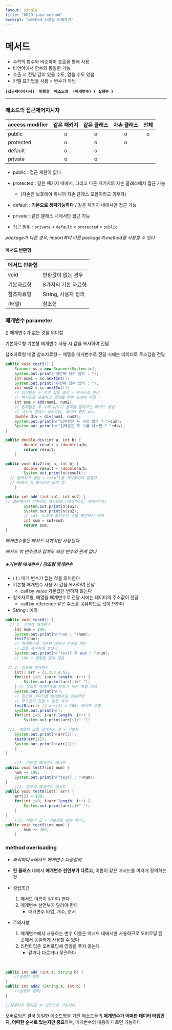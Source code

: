```yaml
---
layout: single
title: "0629 java method"
excerpt: "method 사용법 이해하기"
---
```




# 메서드

- 수학의 함수와 비슷하며 호출을 통해 사용
- 타언어에서 함수와 동일한 기능
- 호출 시 전달 값이 있을 수도, 없을 수도 있음
- 카멜 표기법을 사용 > 변수가 아님



**`[접근제어지시자]  반환형  메소드명  (매개변수) { 실행부 }`**



-------------------



### 메소드의 접근제어지시자

| access modifier | 같은 패키지 | 같은 클래스 | 자손 클래스 |  전체  |
| --------------- | :----: | :----: | :----: | :--: |
| public          |   o    |   o    |   o    |  o   |
| protected       |   o    |   o    |   o    |      |
| default         |   o    |   o    |        |      |
| private         |   o    |   o    |        |      |

- public          :  접근 제한이 없다
- protected   :  같은 패키지 내에서, 그리고 다른 패키지의 자손 클래스에서 접근 가능
  - (자손은 보호해야 하니까 자손 클래스 포함이라고 외우자)


- default        : **기본으로 생략가능하다** / 같은 패키지 내에서만 접근 가능
- private        :  같은 클래스 내에서만 접근 가능
- 접근 범위    :  `private` < `default` < `protected` < `public`



*package가 다른 경우, import해야 다른 package의 method를 사용할 수 있다*





#### 메서드 반환형

| 메서드 반환형 |                |
| ------- | -------------- |
| void    | 반환값이 없는 경우     |
| 기본자료형   | 8가지의 기본 자료형    |
| 참조자료형   | String, 사용자 정의 |
| (배열)    | 참조형            |





### 매개변수 parameter

()	매개변수가 없는 것을 의미함

기본자료형	기본형 매개변수 사용 시 값을 복사하여 전달

참조자료형 배열	참조자료형ㅡ 배열을 매개변수로 전달 시에는 데이터로 주소값을 전달



```java
public void test5() {
	Scanner sc = new Scanner(System.in);
	System.out.print("첫번째 정수 입력 : ");
	int num1 = sc.nextInt();
	System.out.print("두번째 정수 입력 : ");
	int num2 = sc.nextInt();
	// 입력받은 두 수의 합을 출력 > 메서드로 분리
	// 메서드를 호출하고 결과를 받아 sum에 저장
	int sum = add(num1, num2);
 	// 입력받은 두 수의 나누기 결과를 받아오는 메서드 생성
	// 나누기 결과는 실수타입, 메서드 명은 div
	double div = div(num1, num2);
	System.out.println("입력받은 두 수의 합은 ? "+sum);
	System.out.println("입력받은 두 수를 나누면 ? "+div);
}

public double div(int a, int b) {
		double result = (double)a/b;
		return result;
	}

public void div2(int a, int b) {
		double result = (double)a/b;
		System.out.println(result);
  // 출력하고 끝남 > result를 재사용하기 힘들다
  // 따라서 위 방식으로 많이 씀
	}

public int add (int su1, int su2) {
// 접근제어자 반환타입 메서드명 (매개변수1, 매개변수2)
		System.out.println(su1);
		System.out.println(su2);
		// su1, su2에 들어오는 수를 확인하기 위해
		int sum = su1+su2;
		return sum;
}
```

*매개변수명은 메서드 내에서만 사용된다*

*매서드 밖 변수명과 겹쳐도 해당 변수와 관계 없다*



##### ※기본형 매개변수 / 참조형 매개변수

- (  ) : 매개 변수가 없는 것을 의미한다
- 기본형 매개변수 사용 시 값을 복사하여 전달
  - call by value	기본값은 변하지 않는다
- 참조자료형, 배열을 매개변수로 전달 시에는 데이터의 주소값이 전달
  - call by reference 같은 주소를 공유하므로 값이 변한다
- String : 예외

```java
public void test6() {
  // 1. 기본형 매개변수
	int num = 100;
	System.out.println("num : "+num);
	test7(num);
	// 매개변수로 기본형 데이터 전송할 때는
  	// 값을 복사하여 보낸다
	System.out.println("test7 후 num : "+num);
	// 100 < 영향을 받지 않음		
	
 // 2. 참조형 매개변수
	int[] arr = {1,2,3,4,5};
	for(int i=0; i<arr.length; i++) {
		System.out.print(arr[i]+" ");
	} // 참조형 매개변수를 만들기 위한 배열 생성
	System.out.println();
  	// 참조형 데이터를 매개변수로 전달하면
  	// 주소값이 전달 > 얕은 복사
	test8(arr); // arr[2] = 100; 메서드 호출
	System.out.println();
	for(int i=0; i<arr.length; i++) {
		System.out.print(arr[i]+" ");
      
 //3. 배열의 값을 넘겨주는 것 = 기본형
	System.out.println(arr[2]);
	test9(arr[2]);
	System.out.println(arr[2]);
	}
}
	
	//1. 기본형 매개변수 메서드
public void test7(int num) {
	num += 100;
	System.out.println("test7 : "+num);
}
	//2. 참조형 매개변수 메서드
public void test8(int[] arr) {
	arr[2] = 100;
	for(int i=0; i<arr.length; i++) {
		System.out.print(arr[i]+" ");
	} 
}
	//3. 배열의 값 = 기본형을 받는 메서드
public void test9(int num) {
		num += 300;
	}
```





### method overloading

- *과적하다 =메서드 매개변수 다중정의* 

- **한 클래스** 내에서 **매개변수 선언부가 다르고**, 이름이 같은 메서드를 여러개 정의하는 것

- 성립조건

  1. 메서드 이름이 같아야 한다
  2. 매개변수 선언부가 달라야 한다
     - 매개변수 타입, 개수, 순서

- 주의사항

  1. 매개변수에서 사용하는 변수 이름은 메서드 내에서만 사용하므로 오버로딩 된 곳에서 동일하게 사용할 수 있다
  2. 리턴타입은 오버로딩에 영향을 주지 않는다
     - 같거나 다르거나 무관하다

  ​

```java
public int add (int a, String b) {
	//실행부 생략	
}	
public int add2 (String a, int b) {
	//실행부 생략}	
}

//컴퓨터가 찾아갈 수 있으므로 가능하다
```

오버로딩은 결국 동일한 메소드명을 가진 메소드들의 **매개변수가 어떠한 데이터 타입인지, 어떠한 순서로 있는지만 중요**하며, 매개변수의 내용이 다르면 가능하다

